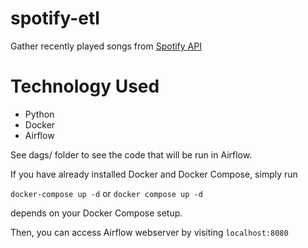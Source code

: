 # spotify-etl
Gather recently played songs from [Spotify API](https://developer.spotify.com/console/get-recently-played/)

# Technology Used
* Python
* Docker
* Airflow

See dags/ folder to see the code that will be run in Airflow.

If you have already installed Docker and Docker Compose, simply run

`docker-compose up -d` or `docker compose up -d` 

depends on your Docker Compose setup.

Then, you can access Airflow webserver by visiting `localhost:8080`
